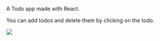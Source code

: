 A Todo app made with React.

You can add todos and delete them by clicking on the todo.

![](img/app.png)
